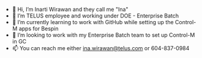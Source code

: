 - 👋 Hi, I’m Inarti Wirawan and they call me "Ina"
- 👀 I’m TELUS employee and working under DOE - Enterprise Batch
- 🌱 I’m currently learning to work with GitHub while setting up the Control-M apps for Bespin
- 💞️ I’m looking to work with my Enterprise Batch team to set up Control-M in GC
- 📫 You can reach me either ina.wirawan@telus.com or 604-837-0984

<!---
InaWirawan/InaWirawan is a ✨ special ✨ repository because its `README.md` (this file) appears on your GitHub profile.
You can click the Preview link to take a look at your changes.
--->
